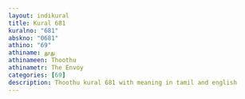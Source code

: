 ```yaml
---
layout: indikural
title: Kural 681
kuralno: "681"
abskno: "0681"
athino: "69"
athiname: தூது
athinameen: Thoothu
athinametr: The Envoy
categories: [69]
description: Thoothu kural 681 with meaning in tamil and english 
---
```


